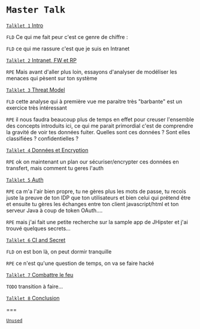 `Master Talk`
====


[`Talklet 1` Intro](talklet.1.intro.md) 


`FLD` Ce qui me fait peur c'est ce genre de chiffre :

`FLD` ce qui me rassure c'est que je suis en Intranet


[`Talklet 2` Intranet, FW et RP](talklet.2.intranet.md) 

`RPE` Mais avant d'aller plus loin, essayons d'analyser de modéliser les menaces qui pèsent sur ton système


[`Talklet 3` Threat Model](talklet.3.threat.model.md)

`FLD` cette analyse qui à première vue me paraitre très "barbante" est un exercice très intéressant 

`RPE` il nous faudra beaucoup plus de temps en effet pour creuser l'ensemble des concepts introduits ici, ce qui me parait primordial c'est de comprendre la gravité de voir tes données fuiter. Quelles sont ces données ? Sont elles classifiées ? confidentielles ?

[`Talklet 4` Données et Encryption](talklet.4.data.md)


`RPE` ok on maintenant un plan our sécuriser/encrypter  ces données en transfert, mais comment tu geres l'auth


[`Talklet 5` Auth](talklet.5.auth.md)

`RPE` ca m'a l'air bien propre, tu ne gères plus les mots de passe, tu recois juste la preuve de ton IDP que ton utilisateurs et bien celui qui prétend être et ensuite tu gères les échanges entre ton client javascript/html et ton serveur Java à coup de token OAuth....

`RPE` mais j'ai fait une petite recherche sur la sample app de JHipster et j'ai trouvé quelques secrets...


[`Talklet 6` CI and Secret](talklet.6.ci.md)

`FLD` on est bon là, on peut dormir tranquille

`RPE` ce n'est qu'une question de temps, on va se faire hacké

 
[`Talklet 7` Combattre le feu](talklet.7.firemen.md) 

`TODO` transition à faire...


[`Talklet 8` Conclusion](talklet.8.conclusion.md) 


===

[`Unused`](unused.md)
